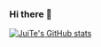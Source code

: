 ### Hi there 👋

[![JuiTe's GitHub stats](https://github-readme-stats.vercel.app/api?username=huangjuite&theme=dark&show_icons=true)](https://github.com/anuraghazra/github-readme-stats)
